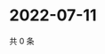 # 2022-07-11

共 0 条

<!-- BEGIN WEIBO -->
<!-- 最后更新时间 Mon Jul 11 2022 14:06:50 GMT+0800 (China Standard Time) -->

<!-- END WEIBO -->
